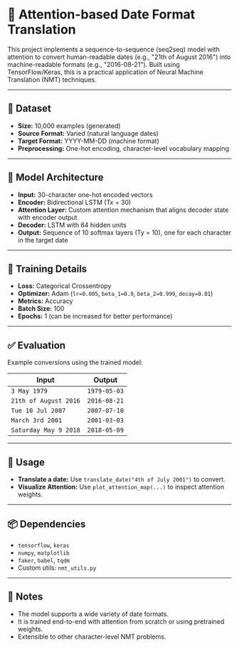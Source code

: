 # 📆 Attention-based Date Format Translation

This project implements a sequence-to-sequence (seq2seq) model with attention to convert human-readable dates (e.g., "21th of August 2016") into machine-readable formats (e.g., "2016-08-21"). Built using TensorFlow/Keras, this is a practical application of Neural Machine Translation (NMT) techniques.

---

## 📂 Dataset

- **Size:** 10,000 examples (generated)
- **Source Format:** Varied (natural language dates)
- **Target Format:** YYYY-MM-DD (machine format)
- **Preprocessing:** One-hot encoding, character-level vocabulary mapping

---

## 🧠 Model Architecture

- **Input:** 30-character one-hot encoded vectors
- **Encoder:** Bidirectional LSTM (Tx = 30)
- **Attention Layer:** Custom attention mechanism that aligns decoder state with encoder output
- **Decoder:** LSTM with 64 hidden units
- **Output:** Sequence of 10 softmax layers (Ty = 10), one for each character in the target date

---

## 🔧 Training Details

- **Loss:** Categorical Crossentropy
- **Optimizer:** Adam (`lr=0.005`, `beta_1=0.9`, `beta_2=0.999`, `decay=0.01`)
- **Metrics:** Accuracy
- **Batch Size:** 100
- **Epochs:** 1 (can be increased for better performance)

---

## ✅ Evaluation

Example conversions using the trained model:

| Input                  | Output      |
|------------------------|-------------|
| `3 May 1979`           | `1979-05-03` |
| `21th of August 2016`  | `2016-08-21` |
| `Tue 10 Jul 2007`      | `2007-07-10` |
| `March 3rd 2001`       | `2001-03-03` |
| `Saturday May 9 2018`  | `2018-05-09` |

---

## 🧪 Usage

- **Translate a date:** Use `translate_date("4th of July 2001")` to convert.
- **Visualize Attention:** Use `plot_attention_map(...)` to inspect attention weights.

---

## 📦 Dependencies

- `tensorflow`, `keras`
- `numpy`, `matplotlib`
- `faker`, `babel`, `tqdm`
- Custom utils: `nmt_utils.py`

---

## 📌 Notes

- The model supports a wide variety of date formats.
- It is trained end-to-end with attention from scratch or using pretrained weights.
- Extensible to other character-level NMT problems.
